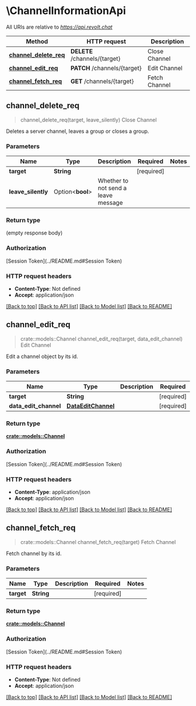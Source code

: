 # \ChannelInformationApi

All URIs are relative to *https://api.revolt.chat*

Method | HTTP request | Description
------------- | ------------- | -------------
[**channel_delete_req**](ChannelInformationApi.md#channel_delete_req) | **DELETE** /channels/{target} | Close Channel
[**channel_edit_req**](ChannelInformationApi.md#channel_edit_req) | **PATCH** /channels/{target} | Edit Channel
[**channel_fetch_req**](ChannelInformationApi.md#channel_fetch_req) | **GET** /channels/{target} | Fetch Channel



## channel_delete_req

> channel_delete_req(target, leave_silently)
Close Channel

Deletes a server channel, leaves a group or closes a group.

### Parameters


Name | Type | Description  | Required | Notes
------------- | ------------- | ------------- | ------------- | -------------
**target** | **String** |  | [required] |
**leave_silently** | Option<**bool**> | Whether to not send a leave message |  |

### Return type

 (empty response body)

### Authorization

[Session Token](../README.md#Session Token)

### HTTP request headers

- **Content-Type**: Not defined
- **Accept**: application/json

[[Back to top]](#) [[Back to API list]](../README.md#documentation-for-api-endpoints) [[Back to Model list]](../README.md#documentation-for-models) [[Back to README]](../README.md)


## channel_edit_req

> crate::models::Channel channel_edit_req(target, data_edit_channel)
Edit Channel

Edit a channel object by its id.

### Parameters


Name | Type | Description  | Required | Notes
------------- | ------------- | ------------- | ------------- | -------------
**target** | **String** |  | [required] |
**data_edit_channel** | [**DataEditChannel**](DataEditChannel.md) |  | [required] |

### Return type

[**crate::models::Channel**](Channel.md)

### Authorization

[Session Token](../README.md#Session Token)

### HTTP request headers

- **Content-Type**: application/json
- **Accept**: application/json

[[Back to top]](#) [[Back to API list]](../README.md#documentation-for-api-endpoints) [[Back to Model list]](../README.md#documentation-for-models) [[Back to README]](../README.md)


## channel_fetch_req

> crate::models::Channel channel_fetch_req(target)
Fetch Channel

Fetch channel by its id.

### Parameters


Name | Type | Description  | Required | Notes
------------- | ------------- | ------------- | ------------- | -------------
**target** | **String** |  | [required] |

### Return type

[**crate::models::Channel**](Channel.md)

### Authorization

[Session Token](../README.md#Session Token)

### HTTP request headers

- **Content-Type**: Not defined
- **Accept**: application/json

[[Back to top]](#) [[Back to API list]](../README.md#documentation-for-api-endpoints) [[Back to Model list]](../README.md#documentation-for-models) [[Back to README]](../README.md)

